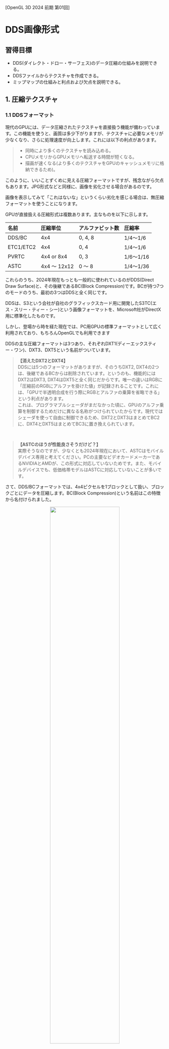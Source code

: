 [OpenGL 3D 2024 前期 第01回]

# DDS画像形式

## 習得目標

* DDS(ダイレクト・ドロー・サーフェス)のデータ圧縮の仕組みを説明できる。
* DDSファイルからテクスチャを作成できる。
* ミップマップの仕組みと利点および欠点を説明できる。

## 1. 圧縮テクスチャ

### 1.1 DDSフォーマット

現代のGPUには、データ圧縮されたテクスチャを直接扱う機能が備わっています。この機能を使うと、画質は多少下がりますが、テクスチャに必要なメモリが少なくなり、さらに処理速度が向上します。これには以下の利点があります。

>* 同時により多くのテクスチャを読み込める。
>* CPUメモリからGPUメモリへ転送する時間が短くなる。
>* 描画が速くなる(より多くのテクスチャをGPUのキャッシュメモリに格納できるため)。

このように、いいことずくめに見える圧縮フォーマットですが、残念ながら欠点もあります。JPG形式などと同様に、画像を劣化させる場合があるのです。

画像を表示してみて「これはないな」というくらい劣化を感じる場合は、無圧縮フォーマットを使うことになります。

GPUが直接扱える圧縮形式は複数あります。主なものを以下に示します。

| 名前      | 圧縮単位      | アルファビット数 | 圧縮率 |
|:----------|:-------------|:----------------|:-------|
| DDS/BC    | 4x4          | 0, 4, 8         | 1/4～1/6 |
| ETC1/ETC2 | 4x4          | 0, 4            | 1/4～1/6 |
| PVRTC     | 4x4 or 8x4   | 0, 3            | 1/6～1/16 |
| ASTC      | 4x4 ～ 12x12 | 0 ～ 8          | 1/4～1/36 |

これらのうち、2024年現在もっとも一般的に使われているのがDDS(Direct Draw Surface)と、その後継であるBC(Block Compression)です。BCが持つ7つのモードのうち、最初の3つはDDSと全く同じです。

DDSは、S3という会社が自社のグラフィックスカード用に開発したS3TC(エス・スリー・ティー・シー)という画像フォーマットを、Microsoft社がDirectX用に標準化したものです。

しかし、登場から時を経た現在では、PC用GPUの標準フォーマットとして広く利用されており、もちろんOpenGLでも利用できます

DDSの主な圧縮フォーマットは3つあり、それぞれDXT1(ディーエックスティー・ワン)、DXT3、DXT5という名前がついています。

>**【消えたDXT2とDXT4】**<br>
>DDSには5つのフォーマットがありますが、そのうちDXT2, DXT4の2つは、後継であるBCからは削除されています。というのも、機能的にはDXT2はDXT3, DXT4はDXT5と全く同じだからです。唯一の違いはRGBに「圧縮前のRGBにアルファを掛けた値」が記録されることです。これには、「GPUで半透明合成を行う際にRGBとアルファの乗算を省略できる」という利点があります。<br>
>これは、プログラマブルシェーダがまだなかった頃に、GPUのアルファ乗算を制御するためだけに異なる名称がつけられていたからです。現代ではシェーダを使って自由に制御できるため、DXT2とDXT3はまとめてBC2に、DXT4とDXT5はまとめてBC3に置き換えられています。

<br>

>**【ASTCのほうが性能良さそうだけど？】**<br>
>実際そうなのですが、少なくとも2024年現在において、ASTCはモバイルデバイス専用と考えてください。PCの主要なビデオカードメーカーであるNVIDIAとAMDが、この形式に対応していないためです。また、モバイルデバイスでも、低価格帯モデルはASTCに対応していないことが多いです。

さて、DDS/BCフォーマットでは、4x4ピクセルを1ブロックとして扱い、ブロックごとにデータを圧縮します。BC(Block Compression)という名前はこの特徴から名付けられました。
  
<p align="center">
<img src="images/tips_02_image1.png" width="66%" /><br>
https://www.webtech.co.jp/blog/optpix_labs/format/4569/
</p>

次の図ように、各ブロックはRGB成分とアルファ成分に分けて圧縮されます。
  
<p align="center">
<img src="images/tips_02_image2.png" width="66%" /><br>
https://www.webtech.co.jp/blog/optpix_labs/format/4569/
</p>

RGB成分の圧縮では、まずブロックを代表する色を2つ抽出し、これを16ビットカラーに圧縮します。この2色を線形補間して2つの中間色を作り出し、各ピクセルデータは、4色のうち最も近い色の番号で置き換えられます。

このような仕組みになっているため、4x4の中に主要な色が3色以上含まれていると正しい色を復元できなくなってしまいます。また、24ビットカラーを16ビットカラーに圧縮するため、微妙な色合いの再現は苦手です。

<p align="center">
<img src="images/tips_02_image3.png" width="66%" /><br>
https://techblog.sega.jp/entry/2016/12/26/100000
</p>

また、DXT1は中間色の片方を透明色にすることができ、限定的ながらアルファ成分を扱えます(透明か不透明かの二択)。しかし、徐々に薄くなっていく、濃くなっていくという表現はできません。これらの表現が必要な場合はDXT3とDXT5を使います。

DXT3とDXT5は、RGB成分についてはDXT1と変わりませんが、アルファ成分もブロック圧縮して保存する点が異なります。

DXT3では0.0～1.0を16等分した16色を使用し、アルファ値を最も近い色の番号で置き換えます。

DXT5ではDXT1のように2つの代表色を抽出し、この2色を線形補間して6つの中間色を作ります。ただし、カラー圧縮は行われません(8ビットのままです)。そして、各ピクセルデータを8色のうち最も近い色の番号で置き換えます。

| 種類 | アルファ成分の扱い | 32ビット画像に対する圧縮率 |
|:----:|:-----|:-:|
| DXT1 | 2段階(透明か不透明かの二択) | 1/8 |
| DXT3 | 16段階(0.0～1.0の間の等分)  | 1/4 |
| DXT5 | 8段階(代表2色と中間6色)     | 1/4 |

DXT1は透明度の対応が限定的なため、アルファが不要な一枚絵や、図形の境界がくっきりしているフォント、デカール画像などに適しています。

DXT5は1ブロック中には8段階しか扱えませんが、ブロック単位で代表色を指定できるため、透明度がゆるやかに変化する画像に適しています。ほとんどのアルファあり画像はこの形式が合います。

DXT3は1ブロック中で16段階の透明度を扱えるため、せまい範囲で透明度が急激に変化する画像に適しています。図形の境界にアンチエイリアスを伴うフォントやアイコン画像にはこの形式が合っています。

### 1.2 DDSヘッダ構造体を定義する

DDSファイルもTGAファイルと同様に、ファイルの先頭部分に画像情報が格納されています。この情報のことを「DDSヘッダ」といいます。DDSファイルを読み込むには、最初にDDSヘッダを読み込んで内容を解析する必要があります。

そこで、DDSヘッダを表す構造体を定義します。プロジェクトの`Src/Engine`フォルダに`dds.h`(ディーディーエス・エイチ)という名前のヘッダファイルを追加してください。追加したファイルを開き、次のプログラムを追加してください。

```diff
+/**
+* @file dds.h
+*/
+#ifndef DDS_H_INCLUDED
+#define DDS_H_INCLUDED
+#include "glad/glad.h"
+#include <cstdint>
+
+/**
+* DDSファイルからテクスチャを作成する
+*
+* @param filename  DDSファイル名
+*
+* @retval 0以外 作成したテクスチャの管理番号
+* @retval 0     作成失敗
+*/
+GLuint LoadDDS(const char* filename);
+
+/**
+* 画像のピクセル形式
+*/
+struct DDS_PIXEL_FORMAT
+{
+  uint32_t size;         // この構造体のバイト数(32)
+  uint32_t flags;        // 画像に含まれるデータの種類を示すフラグ
+  uint32_t fourCC;       // 画像フォーマットを示すFOURCC
+  uint32_t rgbBitCount;  // 1ピクセルのビット数
+  uint32_t redBitMask;   // 赤要素が使う部分を示すビット
+  uint32_t greenBitMask; // 緑要素が使う部分を示すビット
+  uint32_t blueBitMask;  // 青要素が使う部分を示すビット
+  uint32_t alphaBitMask; // 透明要素が使う部分を示すビット
+};
+
+/**
+* DDSファイルヘッダ
+*/
+struct DDS_HEADER
+{
+  uint32_t size;              // この構造体のバイト数(124)
+  uint32_t flags;             // どのパラメータが有効かを示す基本フラグ
+  uint32_t height;            // 画像の高さ(ピクセル数)
+  uint32_t width;             // 画像の幅(ピクセル数)
+  uint32_t pitchOrLinearSize; // 横のバイト数または画像1枚のバイト数
+  uint32_t depth;             // 画像の奥行き(枚数)(3次元テクスチャ等で使用)
+  uint32_t mipmapCount;       // 含まれているミップマップレベル数
+  uint32_t reserved1[11];     // (将来のために予約されている)
+  DDS_PIXEL_FORMAT ddspf;     // 画像のピクセル形式
+  uint32_t caps[4];           // 画像の特性を示すフラグ
+  uint32_t reserved2;         // (将来のために予約されている)
+};
+
+#endif // DDS_H_INCLUDED
```

DDSヘッダを表すために、`DDS_HEADER`(ディーディーエス・ヘッダ)という名前の構造体を定義しました。

それから、`DDS_HEADER`には「画像のピクセル形式を表す領域」があります。この部分を表す構造体として、`DDS_PIXEL_FORMAT`(ディーディーエス・ピクセル・フォーマット)を定義しました。

>**【なぜ構造体の名前が大文字なの？】**<br>
>それは、これらの構造体はMicrosoftが定義したものが元になっているからです。名前を合わせておくと、検索したときに見つけやすくなります。

DDSヘッダには複数のフラグ領域があり、それぞれが画像の異なる属性を表します。例えば`DDS_HEADER::flags`(フラッグス)は、ファイルにどのような基本データが含まれるかを表します。

また、`DDS_HEADER::caps`(キャップス)は、ファイルに格納されている画像の種類や枚数を表します。`DDS_PIXEL_FORMAT::flags`は、`DDSPixelFoamat`のどのパラメータが有効かを表します。

これらのフラグには、意味が重複する情報が含まれることがあります。そのような場合、仕様ではどちらもフラグをセットすることになっています。しかし、一部のテクスチャ圧縮ツールはいずれかしかセットしないことがあるため、注意が必要です。

### 1.3 DDSヘッダで使われるフラグを定義する

プログラムを見やすくするため、これらのフラグが取りうる値を定義します。まず`DDS_HEADER::flags`に設定される「基本フラグ」から定義しましょう。`DDS_HEADER`構造体の定義の下に、次のプログラムを追加してください。

```diff
   uint32_t caps[4];           // 画像の特性を示すフラグ
   uint32_t reserved2;         // (将来のために予約されている)
 };
+
+// 基本フラグ
+constexpr uint32_t DDSD_CAPS        = 0x00'0001; // capsが有効(必須)
+constexpr uint32_t DDSD_HEIGHT      = 0x00'0002; // widthが有効(必須)
+constexpr uint32_t DDSD_WIDTH       = 0x00'0004; // heightが有効(必須)
+constexpr uint32_t DDSD_PITCH       = 0x00'0008; // pitchOrLinearSizeのpitchが有効
+constexpr uint32_t DDSD_PIXELFORMAT = 0x00'1000; // ddspfが有効(必須)
+constexpr uint32_t DDSD_MIPMAPCOUNT = 0x02'0000; // mipmapCountが有効
+constexpr uint32_t DDSD_LINEARSIZE  = 0x08'0000; // pitchOrLinearSizeのlinearSizeが有効
+constexpr uint32_t DDSD_DEPTH       = 0x80'0000; // depthが有効

 #endif // DDS_H_INCLUDED
```

このように、基本フラグはDDSヘッダのどのメンバが有効かを表します。なお、名前の先頭にある`DDSD`は、`DDS descriptor`(DDSデスクリプタ, 「DDS記述子」という意味)の短縮形です。

次に、`DDSheader::caps`に設定されるフラグを定義します。`DDSD_DEPTH`フラグの定義の下に、次のプログラムを追加してください。

```diff
 constexpr uint32_t DDSD_MIPMAPCOUNT = 0x02'0000; // mipmapCountが有効
 constexpr uint32_t DDSD_LINEARSIZE  = 0x08'0000; // pitchOrLinearSizeのlinearSizeが有効
 constexpr uint32_t DDSD_DEPTH       = 0x80'0000; // depthが有効
+
+// 画像特性フラグ1
+constexpr uint32_t DDSCAPS_TEXTURE = 0x00'1000; // テクスチャである(必須)
+constexpr uint32_t DDSCAPS_MIPMAP  = 0x40'0000; // ミップマップが格納されている
+constexpr uint32_t DDSCAPS_COMPLEX = 0x00'0008; // 二枚以上のサーフェスが格納されている
+
+// 画像特性フラグ2
+constexpr uint32_t DDSCAPS2_CUBEMAP = 0x00'0200; // キューブマップテクスチャが格納されている
+constexpr uint32_t DDSCAPS2_VOLUME  = 0x20'0000; // ボリュームテクスチャが格納されている

 #endif // DDS_H_INCLUDED
```

画像特性フラグは、格納されている画像の種類や枚数の概要を表します。名前の先頭にある
`DDSCAPS`は、`DDS caps`(DDSキャプス, 「DDS特性」という意味)を意味します。

あと一つ、ピクセル形式に関するフラグを定義します。`DDS_PIXEL_FORMAT`構造体の定義の下に、次のプログラムを追加してください。

```diff
   uint32_t blueBitMask;  // 青要素が使う部分を示すビット
   uint32_t alphaBitMask; // 透明要素が使う部分を示すビット
 };
+
+// ピクセル形式フラグ
+constexpr uint32_t DDPF_ALPHAPIXELS = 0x01;   // alphaBitMaskが有効
+constexpr uint32_t DDPF_ALPHA       = 0x02;   // alphaBitMaskが有効(RGBのBitMaskは無効)
+constexpr uint32_t DDPF_FOURCC      = 0x04;   // fourCCが有効(BitMaskは無効)
+constexpr uint32_t DDPF_RGB         = 0x40;   // RGBのBitMaskが有効
+constexpr uint32_t DDPF_LUMINANCE = 0x2'0000; // redBitMaskが有効(GBのBitMaskは無効)

 /**
 * DDSファイルヘッダ
```

ピクセル形式フラグは、`DDS_PIXEL_FORMAT`のどのメンバが有効かを表します。名前の先頭にある`DDPF`は`Direct Draw Pixel Format`(ダイレクト・ドロー・ピクセル・フォーマット)の短縮形です。

`DDS_PIXEL_FORMAT`構造体は、以下の2つのうちどちらかの方法でピクセル形式を表します。

>* `fourCC`(フォー・シーシー)メンバによる圧縮フォーマットの指定
>* ビットマスクメンバによる無圧縮フォーマットの指定

今回は「圧縮フォーマット」に絞ってDDSの読み込み処理を作成します。DDSファイルに対応する利点は圧縮フォーマットにあるからです。

なお、`fourCC`は`four Character Code`(フォー・キャラクタ・コード)の短縮形で、「4文字で表されるデータ種別」を意味します。

例えば、DXT1形式に対応するfourCCは<br>
&emsp;`D`=0x44 `X`=0x58 `T`=0x54 `1`=0x31<br>
を連結した`0x31545844`です。

>**【無圧縮フォーマットに対応する利点】**<br>
>これは「すべてのテクスチャファイルをDDSに統一できる」ことでしょう。TGA関係のコードを削除できるため、テクスチャを読み込むプログラムが分かりやすくなります。また、2つ以上の形式が混在していると、どちらを使うべきか迷ったり、使うべき形式を間違えることが考えられます。DDSに統一できれば、そのような混乱やミスを減らせる可能性があります。

### 1.4 DDPixelFormatを読み込む関数を定義する

それでは、DDSファイルの読み込みを実装していきましょう。プロジェクトの`Src/Engine`フォルダに`dds.cpp`という名前のCPPファイルを追加してください。追加したファイルを開き、次のプログラムを追加してください。

```diff
+/**
+* @file dds.cpp
+*/
+#include "dds.h"
+#include "Debug.h"
+#include <filesystem>
+#include <fstream>
+#include <memory>
+
+namespace {
+
+/**
+* バイト列から数値を復元する
+*
+* @param p バイト列へのポインタ
+*
+* @return 復元した数値
+*/
+uint32_t Get(const char* buf)
+{
+  const uint8_t* p = reinterpret_cast<const uint8_t*>(buf);
+  return p[0] + (p[1] << 8UL) + (p[2] << 16UL) + (p[3] << 24UL);
+}
+
+} // unnamed namespace
```

`Get`関数は`char`配列の先頭4バイトを`uint32_t`型の数値として取り出します。TGAファイルヘッダの読み込みと同様に、ファイルは`char`配列として読み出されます。そのため、`char`配列から元の数値を復元す必要があります。

DDSファイルの数値はすべて`uint32_t`なので、4バイトのデータを合成する必要があります。ただ、DDSヘッダから取り出す必要のある数値は19個もあるため、数値を復元するたびに合成式を書くのは無駄すぎます。

そこで、関数として定義することにしました。また、`Get`という関数名は普遍的すぎるため、関数名が重複する可能性があります。万が一を考えて、ファイル外から名前を見えなくするために無名名前空間の中に入れています。

それでは、`Get`関数を使ってピクセル形式を読み込みましょう。<br>
関数名は`ReadDDSPixelFormat`(リード・ディーディーエス・ピクセル・フォーマット)とします。無名名前空間の下に、次のプログラムを追加してください。

```diff
   const uint8_t* p = reinterpret_cast<const uint8_t*>(buf);
   return p[0] + (p[1] << 8UL) + (p[2] << 16UL) + (p[3] << 24UL);
 }
+
+/**
+* バッファからピクセル形式を読み出す
+*
+* @param buf 読み出し元バッファ
+*
+* @return ピクセル形式を表すDDS_PIXEL_FORMAT構造体
+*/
+DDS_PIXEL_FORMAT ReadDDSPixelFormat(const char* buf)
+{
+  DDS_PIXEL_FORMAT tmp = {};
+  tmp.size = Get(buf + 0);
+  tmp.flags = Get(buf + 4);
+  tmp.fourCC = Get(buf + 8);
+  tmp.rgbBitCount = Get(buf + 12);
+  tmp.redBitMask = Get(buf + 16);
+  tmp.greenBitMask = Get(buf + 20);
+  tmp.blueBitMask = Get(buf + 24);
+  tmp.alphaBitMask = Get(buf + 28);
+  return tmp;
+}

 } // unnamed namespace
```

今回定義した構造体は、DDSファイルのバイト配置と順序を合わせてあります。そのため、先頭から順番に、4バイト単位で読み込めばすべてのデータを復元することができます。

### 1.5 DDS_HEADERを読み込む関数を定義する

次に、`DDS_HEADER`を読み込む関数を定義します。<br>
関数名は`ReadDDSHeader`(リード・ディーディーエス・ヘッダ)とします。
`ReadDDSPixelFormat`関数の定義の下に、次のプログラムを追加してください。

```diff
   tmp.alphaBitMask = Get(buf + 28);
   return tmp;
 }
+
+/**
+* バッファからDDSヘッダを読み出す
+*
+* @param buf 読み出し元バッファ
+*
+* @return DDSヘッダを表すDDS_HEADER構造体
+*/
+DDS_HEADER ReadDDSHeader(const char* buf)
+{
+  DDS_HEADER tmp = {};
+  tmp.size = Get(buf + 0);
+  tmp.flags = Get(buf + 4);
+  tmp.height = Get(buf + 8);
+  tmp.width = Get(buf + 12);
+  tmp.pitchOrLinearSize = Get(buf + 16);
+  tmp.depth = Get(buf + 20);
+  tmp.mipmapCount = Get(buf + 24);
+  for (int i = 0; i < 11; ++i) {
+    tmp.reserved1[i] = Get(buf + 28 + i * 4);
+  }
+  tmp.ddspf = ReadDDSPixelFormat(buf + 72);
+  for (int i = 0; i < 4; ++i) {
+    tmp.caps[i] = Get(buf + 104 + i * 4);
+  }
+  tmp.reserved2 = Get(buf + 120);
+  return tmp;
+}

 } // unnamed namespace
```

`reserved1`(リザーブド・ワン)と`caps`(キャプス)は配列なので、forを使って読み込みを行っています。

### 1.6 LoadDDS関数を定義する

作成した関数を使って、DDSファイルを読み込みましょう。無名名前空間の閉じカッコの下に、次のプログラムを追加してください。

```diff
   tmp.reserved2 = Get(buf + 120);
   return tmp;
 }

 } // unnamed namespace
+
+/**
+* DDSファイルからテクスチャを作成する
+*/
+GLuint LoadDDS(const char* filename)
+{
+  // ファイルを開く
+  std::ifstream ifs(filename, std::ios_base::binary);
+  if ( ! ifs) {
+    LOG_ERROR("%sを開けません", filename);
+    return 0; // 作成失敗
+  }
+
+  // ファイルの先頭部分を読み込む
+  char buf[128];
+  ifs.read(buf, 128);
+  if (buf[0] != 'D' || buf[1] != 'D' || buf[2] != 'S' || buf[3] != ' ') {
+    LOG_ERROR("%sはDDSファイルではありません", filename);
+    return 0; // 作成失敗
+  }
+
+  // DDSヘッダを取り出す
+  const DDS_HEADER header = ReadDDSHeader(buf + 4);
+  if (header.size != 124) {
+    LOG_ERROR("%sは未対応のDDSファイルです", filename);
+    return 0; // 作成失敗
+  }
+}
```

ファイルを開くことができたら、ファイルの先頭128バイトを読み込み、先頭4バイトが'DDS 'かどうかを判定します。

DDSファイルの先頭4バイトには`D`, `D`, `S`, `(空白)`の4文字が記録されています。この部分を見ることで、本当にDDSファイルかどうかを判定することができます。先頭が`DDS `以外の場合は「作成失敗」を返します。

この4バイトの直後に124バイトのDDSヘッダが存在します。DDSヘッダの`size`メンバにはヘッダのバイト数が記録されています。2024年現在、この値は常に`124`でなくてはなりません。

`size`メンバが`124`以外の場合、DDSファイルではないか、未知のDDSファイルの可能性が高いので「作成失敗」を返します。

DDSヘッダが正しいことが判明したら、次はDDSピクセル形式を調べて、対応するOpenGLのフォーマットを選択します。

DDSピクセル形式は`fourCC`によって定義されます。`fourCC`を判定するために、4つの文字から`fourCC`を計算する関数を追加します。`Get`関数の定義の下に、次のプログラムを追加してください。

```diff
   const uint8_t* p = reinterpret_cast<const uint8_t*>(buf);
   return p[0] + (p[1] << 8UL) + (p[2] << 16UL) + (p[3] << 24UL);
 }
+
+/**
+* FOURCCを作成する
+*
+* @param a FOURCCの1文字目
+* @param b FOURCCの2文字目
+* @param c FOURCCの3文字目
+* @param d FOURCCの4文字目
+*
+* @return a, b, c, dから計算したFOURCC
+*/
+constexpr uint32_t MakeFourCC(char a, char b, char c, char d)
+{
+  return a + (b << 8UL) + (c << 16UL) + (d << 24UL);
+}

 /**
 * バッファからピクセル形式を読み出す
```

また、DXT圧縮形式はOpenGLの拡張機能として定義されているため、標準では対応するマクロ定数が未定義です。そこで、必要なマクロ定数を定義します。`dds.cpp`の先頭に次のプログラムを追加してください。

```diff
 #include <filesystem>
 #include <fstream>
 #include <vector>
+
+// GL_EXT_texture_compression_s3tc
+constexpr uint32_t GL_COMPRESSED_RGBA_S3TC_DXT1_EXT = 0x83F1;
+constexpr uint32_t GL_COMPRESSED_RGBA_S3TC_DXT3_EXT = 0x83F2;
+constexpr uint32_t GL_COMPRESSED_RGBA_S3TC_DXT5_EXT = 0x83F3;

 namespace /* unnamed */ {

 /**
 * バイト列から数値を復元する
```

これで準備が整いました。`fourCC`を使ってOpenGLのピクセル形式を選択しましょう。`LoadDDS`関数に戻り、DDSヘッダを取り出すプログラムの下に次のプログラムを追加してください。

```diff
     LOG_ERROR("%sは未対応のDDSファイルです", filename);
     return 0; // 作成失敗
   }
+
+  // DDSピクセル形式に対応するOpenGLピクセル形式を選択
+  GLenum imageFormat;      // 画像データのピクセル形式
+  GLenum gpuFormat;        // GPU側のピクセル形式
+  uint32_t blockSize = 16; // 1ブロックのバイト数
+  if (header.ddspf.flags & DDPF_FOURCC) {
+    // ピクセル形式がFourCCで定義されている場合
+    constexpr struct {
+      uint32_t fourCC;
+      uint32_t blockSize;
+      GLenum imageFormat;
+    } formatList[] = {
+      { MakeFourCC('D', 'X', 'T', '1'), 8, GL_COMPRESSED_RGBA_S3TC_DXT1_EXT },
+      { MakeFourCC('D', 'X', 'T', '3'), 16, GL_COMPRESSED_RGBA_S3TC_DXT3_EXT },
+      { MakeFourCC('D', 'X', 'T', '5'), 16, GL_COMPRESSED_RGBA_S3TC_DXT5_EXT },
+    };
+    bool supported = false;
+    for (const auto& e : formatList) {
+      if (header.ddspf.fourCC == e.fourCC) {
+        imageFormat = e.imageFormat;
+        blockSize = e.blockSize;
+        supported = true;
+        break;
+      }
+    }
+    if (!supported) {
+      LOG_ERROR("%sは未対応のDDSファイルです", filename);
+      return 0; // 作成失敗
+    }
+
+    // 圧縮テクスチャでは画像とGPUのピクセル形式を合わせる必要がある
+    gpuFormat = imageFormat;
+  } else {
+    LOG_ERROR("%sは圧縮DDSではありません", filename);
+    return 0; // 作成失敗
+  }
 }
```

最初に`fourCC`が有効かどうかをチェックします。これは`DDS_PIXEL_FORMAT`の`flags`メンバを調べることで判定できます。`DDPF_FOURCC`ビットが`1`の場合、ピクセル形式はFOURCCによって定義されています。

`fourCC`が有効な場合はDXT1, DXT3, DXT5のいずれかを判定し、対応するOpenGLピクセル形式とブロックのバイト数を設定します。

また、DXT1に限り、ブロックサイズは8になります。DXT1はアルファ専用データを持たないため、その分1ブロックのデータが少ないのです。

### 1.7 ミップマップに対応する

これでピクセル形式が判明したので、ようやく画像データを読み込むことができます。TGAファイルと異なり、DDSファイルはさまざまなテクスチャ形式をそのまま記録できるように作られています。

そのため、「ミップマップ」や「キューブマップ」、「テクスチャ配列」などにも対応しています。最初から全てに対応するのは大変なので、今回は「ミップマップ」にだけ対応することにします。

「ミップマップ」とは、

>あらかじめ縦横1/2, 1/4, 1/8, ...のサイズに縮小した画像を用意しておき、画面に描画される面積に応じて使い分ける

という手法のことです。

<p align="center">
<img src="images/tips_02_mipmap.jpg" width="50%" />
</p>

GPUは描画の効率化のため、テクスチャを小さく表示する場合でも実際に画像を縮小したりはせず、単純にそれらしい位置にあるテクセルを取得して表示します。

このため、縮小された画像の品質はあまりよくありません。そのうえ、わずかな数のピクセルを描画するためだけに、巨大なテクスチャの様々な座標にアクセスしなくてはならないため、テクセルを取得する速度が大きく低下します。

ミップマップを使うと、まず事前に高品質に縮小した画像を準備できるため、画像が縮小表示された場合でも品質が低下しません。さらに、適切なサイズのテクスチャにアクセスできるため、テクセルの取得が高速化されます。

ミップマップの欠点は、縮小画像のためにGPUメモリが余分に必要になることです。ミップマップを使用するとテクスチャサイズが1.33倍になります。

>2024年現在において、メモリ使用量が1.33倍になることは許容範囲内とされています。ただし、UI画像など2D系の画像はミップマップが不要なことが多いため、用途によって使い分けることが重要です。

DDSファイルにおけるミップマップは「元サイズの画像の次に1/2サイズの画像、その次に1/4サイズの画像、その次に1/8サイズの画像」というように、大きいサイズから順番に記録されています。

つまり、順番にデータを読み込めばミップマップを取得できます。ミップマップの数はDDSヘッダの`mipmapCount`メンバの値です。それでは、OpenGLピクセル形式を選択するプログラムの下に、次のプログラムを追加してください。

```diff
     LOG_ERROR("%sは圧縮DDSではありません", filename);
     return 0; // 作成失敗
   }
+
+  // テクスチャを作成してGPUメモリを確保
+  GLuint tex;
+  glCreateTextures(GL_TEXTURE_2D, 1, &tex);
+  glTextureStorage2D(tex, header.mipmapCount, gpuFormat, header.width, header.height);
+
+  // CPU側のメモリを確保
+  // DXT1=0.5バイト/ピクセル, DXT1以外=1バイト/ピクセル
+  auto p = std::make_unique<char[]>(header.width * header.height);
+
+  // 画像を読み込む
+  glBindTexture(GL_TEXTURE_2D, tex); // テクスチャをOpenGLコンテキストにバインド
+  uint32_t width = header.width;
+  uint32_t height = header.height;
+  for (uint32_t mipLevel = 0; mipLevel < header.mipmapCount; ++mipLevel) {
+    // 圧縮テクスチャのデータはブロック単位で記録されるので、
+    // 縦横のブロック数からバイト数を計算する
+    const uint32_t w = (width + 3) / 4;  // 横のブロック数
+    const uint32_t h = (height + 3) / 4; // 縦のブロック数
+    const uint32_t imageBytes = w * h * blockSize; // 画像のバイト数
+
+    // データを読み込んでテクスチャを作成
+    ifs.read(p.get(), imageBytes);
+    glCompressedTexSubImage2D(GL_TEXTURE_2D, mipLevel,
+      0, 0, width, height, imageFormat, imageBytes, p.get());
+
+    // 次のミップマップのために縦横を1/2サイズにする
+    width = std::max(1u, width / 2);
+    height = std::max(1u, height / 2);
+  }
+  glBindTexture(GL_TEXTURE_2D, 0); // バインド解除
 }
```

for文の先頭では、画像のバイト数を計算しています。圧縮テクスチャは4x4ピクセルのブロック単位で圧縮されています。画像の幅や高さが4の倍数でない場合、詰め物を追加して4x4にしてから圧縮されます。

そのため、画像データの総ブロック数は、幅および高さを4の倍数で切り上げて掛けたものになります。画像のバイト数を得るには、総ブロック数にブロックサイズを掛けます。次に`read`メンバ関数で画像データを読み込みます。

そして、読み込んだ画像データをGPUメモリにコピーします。圧縮テクスチャをGPUメモリにコピーするには、`glCompressedTexSubImage2D`(ジーエル・コンプレスド・テックス・サブ・イメージ・ツーディ)という、専用の関数を使う必要があります。

無圧縮テクスチャ用の`glTextureSubImage2D`関数は使えないので注意してください。

<p><code class="tnmai_code"><strong>【書式】</strong><br>
void glCompressedTexSubImage2D(バインドターゲット, ミップマップのレベル<br>
&emsp;転送先X座標, 転送先Y座標, 画像の幅, 画像の高さ,<br>
&emsp;画像のピクセル形式, 画像のバイト数, 画像データのアドレス);
</code></p>

ミップマップのレベルは0から始まります。レベル0は元サイズの画像を意味します。

注意するべきなのは、

>`glCompressedTexSubImage2D`に指定するピクセル形式は`glTextureStorage2D`に指定したピクセル形式と同じでなくてはならない。

ということです。圧縮形式の画像データは、そのままGPUメモリに配置できるように設計されているためです。

対して、無圧縮の画像データの場合はGPUメモリの構造とは無関係なことが多いです。そのため、GPUメモリを確保する`glTextureStorage2D`と、画像データをGPUメモリにコピーする`glTextureSubImage2D`は、ピクセル形式の指定方法が異なっています。

forループの末尾では、次のミップマップレベルのために縦横のサイズを半分にしています。ミップマップは段階ごとに半分のサイズになると決められているからです。

これで圧縮テクスチャを作成できました。最後に、テクスチャのパラメータを設定します。テクスチャのバインドを解除するプログラムの下に、次のプログラムを追加してください。

```diff
     height = std::max(1u, height / 2);
   }
   glBindTexture(GL_TEXTURE_2D, 0); // バインド解除
+
+  // 最大ミップマップレベルを設定
+  glTextureParameteri(tex, GL_TEXTURE_MAX_LEVEL, header.mipmapCount - 1);
+
+  // 拡大縮小フィルタを設定
+  // 縮小フィルタはミップマップを考慮して選択
+  if (header.mipmapCount > 1) {
+    glTextureParameteri(tex, GL_TEXTURE_MIN_FILTER, GL_LINEAR_MIPMAP_NEAREST);
+  } else {
+    glTextureParameteri(tex, GL_TEXTURE_MIN_FILTER, GL_LINEAR);
+  }
+  glTextureParameteri(tex, GL_TEXTURE_MAG_FILTER, GL_LINEAR);
+
+  // 作成したテクスチャを返す
+  return tex;
 }
```

OpenGLのデフォルトでは最大ミップマップレベルが1000に設定されます。当然ながら、この値は全てのミップマップテクスチャにとって大きすぎます。

そこで、`glTextureParameteri`関数を使って適切な値を設定します。レベルは0から始まるので、ミップマップ数から1を引いた値を指定します。

また、ミップマップを有効にするには、ミップマップ用の縮小フィルタを指定しなくてはなりません。これは、「ミップマップ間の補間方法」を指定する必要があるためです。

#### 【ミップマップ間の線形補間】

GPUは画像の表示面積に応じて、自動的に利用するミップマップを選択します。ただし、ミップマップは1/2単位のサイズしか存在しないため、ほとんどの場合でちょうどよい大きさのテクスチャを選ぶことはできません。

テクスチャパラメータによって、最もそれらしい大きさのミップマップで妥協するか、2つのミップマップを線形補間してより適切な色を作り出すかを選ぶことができます。利用可能な補間方法は以下の4つです。

| マクロ名 | テクスチャの線形補間 | ミップマップの線形補間 | 速度 |
|:--|:--|:--|:--|
| GL_NEAREST_MIPMAP_NEAREST | 最も近い1ピクセル       | 最も近いミップマップ        | 速い |
| GL_LINEAR_MIPMAP_NEAREST  | 周囲4ピクセルの線形補間 | 最も近いミップマップ        | 普通 |
| GL_NEAREST_MIPMAP_LINEAR  | 最も近い1ピクセル       | 2枚のミップマップの線形補間 | ちょっと遅い |
| GL_LINEAR_MIPMAP_LINEAR   | 周囲4ピクセルの線形補間 | 2枚のミップマップの線形補間 | 遅い |

マクロ名の前半は「テクスチャの補間方法」、後半は「ミップマップ間の補間方法」を表します。補間方法は`NEAREST`(ニアレスト, 「<ruby>最近傍<rt>さいきんぼう</rt></ruby>」という意味)、と`LINEAR`(リニア、「線形」という意味)の組み合わせです。

基本的な傾向として、`LINEAR`を選ぶと品質が上がり、`NEAREST`を選ぶと速度が上がります。ただ、「テクスチャの線形補間」と「ミップマップの線形補間」では変化の度合いが異なります。

| 線形補間の対象 | 品質 | 速度 |
|:--|:--|:--|
| テクスチャ | 違いが分かりやすい | 1枚のテクスチャで完結するので、ほとんど遅くならない |
| ミップマップ | 違いがあまり分からない | 2枚のミップマップを読む必要があるため、少し遅くなる |

パフォーマンスの観点から、通常は`GL_LINEAR_MIPMAP_NEAREST`が使われます。ただし、ミップマップがない(レベル0だけ)の場合、ミップマップ指定のない`GL_LINEAR`か`GL_NEAREST`のいずれかを設定する必要があります。

なお、拡大フィルタは「レベル0をさらに拡大する場合」に使われるものです。そのため、選べるのは`GL_LINEAR`と`GL_NEAREST`の2つだけです。

関数の最後では、作成したテクスチャの管理番号を返しています。これで、`LoadDDS`関数は完成です。

### 1.8 TextureコンストラクタをDDSファイルに対応させる

作成した`LoadDDS`関数を使って、`Texture`クラスのコンストラクタをDDSに対応させましょう。`Texture.cpp`を開き、`dds.h`をインクルードしてください。

```diff
 * @file Texture.cpp
 */
 #include "Texture.h"
+#include "dds.h"
 #include "Debug.h"
 #include <vector>
```

次に、`Texture`コンストラクタの定義に次のプログラムを追加してください。

```diff
 * コンストラクタ
 */
 Texture::Texture(const char* filename, GLenum wrapMode)
 {
+  // 拡張子がddsの場合はDDSファイルとみなす
+  const size_t n = strlen(filename);
+  if (n >= 4 && filename[n - 4] == '.' &&
+    tolower(filename[n - 3]) == 'd' &&
+    tolower(filename[n - 2]) == 'd' &&
+    tolower(filename[n - 1]) == 's')
+  {
+    id = LoadDDS(filename);
+    if (id) {
+      glGetTextureLevelParameteriv(id, 0, GL_TEXTURE_WIDTH, &width);
+      glGetTextureLevelParameteriv(id, 0, GL_TEXTURE_HEIGHT, &height);
+      name = filename;
+      LOG("%sを読み込みました", filename);
+    }
+    return;
+  }
+
   std::ifstream file(filename, std::ios::binary);
   if (!file) {
     LOG_ERROR("%sを開けません", filename);
```

このプログラムは、画像ファイルの拡張子が`.dds`の場合に限り、DDSファイルの読み込みを行います。`tolower`(トゥ・ローワー)は「文字を小文字に変換する」関数です。

小文字に変換してから比較することで、ファイル名が大文字か小文字かに関わらず一致判定が行えます。これでDDSファイルを読み込めるようになりました。

>大文字に変換する`toupper`(トゥ・アッパー)関数もあります。

`glGetTextureLevelParameteriv`(ジーエル・ゲット・テクスチャ・レベル・パラメータ・アイ・ブイ)関数は、テクスチャの情報を取得する関数のひとつです。

<p><code class="tnmai_code"><strong>【書式】</strong><br>
void glGetTextureLevelParameteriv(テクスチャの管理番号,<br>
&emsp;ミップマップレベル, 取得する情報を表すマクロ名, 情報を格納する変数のアドレス);
</code></p>

>この関数の詳しい使い方は、以下のURLを参照してください。<br>
>`https://registry.khronos.org/OpenGL-Refpages/gl4/html/glGetTexLevelParameter.xhtml`

### 1.9 DDSファイルを使ってみる

早速DDSファイルを読み込んで使ってみましょう。まずはDDSファイルを作成します。Visual Studioの画像エディタを使うと、画像ファイルをDDSファイルに変換することができます。

プロジェクトの`Res/MeshData`フォルダから適当なTGAファイルを選び、Visual Studioで開いてください。ゲーム起動後すぐに確認できるファイルを選ぶとよいでしょう。

次に、ファイルメニューにある「名前をつけて????.tgaを保存」を選択します。保存ダイアログボックスが開きますので、下の方にある「ファイルの種類」をDDSに変更して保存してください。

<p align="center">
<img src="images/tips_02_save_dds_file.png" width="70%" />
</p>

このとき、ファイルの拡張子は自動的に「.dds」に変更されます。「保存」ボタンをクリックしてファイルを保存してください。これでDDSファイルを作成することができました。

ただし、この状態では、まだ圧縮形式には変換されていません。DDSファイルのプロパティウィンドウを開き、「形式」欄を見てください。「32bpp BGRA」になっていると思います。

これは圧縮されていない形式なので圧縮形式に変更しましょう。形式欄をクリックするとリストが表示されます。上のほうにある「DXGI_FORMAT_BC1_UNORM」を選択してください。

<p align="center">
<img src="images/tips_02_select_bc1_format.png" width="40%" />
</p>

DXGI_FORMAT_BC1_UNORMはDXT1形式に相当します。形式名のBC1(ビーシー・ワン)はピクセル形式を表し、UNORM(ユー・ノーム)は`Unsinged Normalized`(アンサインド・ノーマライズド, 「符号なし、正規化あり」)を表します。

| 形式欄 | 対応するDXT形式 |
|:--|:--|
| DXGI_FORMAT_BC1_UNORM | DXT1 |
| DXGI_FORMAT_BC2_UNORM | DXT3 |
| DXGI_FORMAT_BC3_UNORM | DXT5 |

本テキストで作成したプログラムは、上記の3つの形式にしか対応していません。未対応の形式を選ばないように注意してください。

>**【変換についての注意】**<br>
>圧縮形式に変換すると元の画像に戻せなくなります。あとから画像を修正する可能性がある場合、元画像を削除しないように注意してください。

ミップマップを生成するには、画像エディタ上部の右端にある小さな`▼`(下向き三角)アイコンをクリックします。するとツールメニューが開くので「ツール→MIPSの生成」を選択します。

<p align="center">
<img src="images/tips_02_generate_mipmap.png" width="66%" />
</p>

これでミップマップが作成されます。また、画像に変更を加えたり、元に戻す操作を行った場合は、もう一度「MIPSの生成」をクリックします。そうしないと、ミップマップが更新されません。

次に変換した画像を使っているMTLファイルを開き、`map_Kd`パラメータの拡張子を`.dds`に変更してください。

例として`a_piece_of_nature`フォルダの`Ground.mtl`を変更すると、次のようになります。

```diff
 newmtl Grass_texture_1
 Kd 1 1 1
-map_Kd Grass_texture_1.tga
+map_Kd Grass_texture_1.dds
 illum 2
```

MTLファイルを変更したら、プログラムをビルドして実行してください。変更した画像がこれまでと同じように表示されていたら成功です。

>**【とても重要な注意点】**<br>
>DDSファイルはDirectX用に開発されたため、画像の原点が「左上」になっています。そのため、普通にOpenGLで読み込むと上下逆になってしまいます。
>そのため、TGAファイルをDDSファイルで置き換える場合は、DDSファイルに変換すると同時に「上下反転」もやっておく必要があります。
>草テクスチャの場合はなんとなく問題なさそうに見えますが、上下左右が似ているために違いが分からないだけです。本当は上下反転する必要があります。

<pre class="tnmai_assignment">
<strong>【課題01】</strong>
ゲームに使用する3Dモデルの画像ファイルを、できるだけ多くDDSに置き換えなさい。不透明な画像はDXGI_FORMAT_BC1_UNORM, 半透明を含む画像はDXGI_FORMAT_BC3_UNORMを使ってください。
ただし、法線マップはTGAのままにしたほうがよいでしょう。DXT形式はカラー画像用に開発されたため、法線マップに使うと大きく品質が低下するからです(試しにやってみるのは良い考えです)。
</pre>

>**【1章のまとめ】**
>
>* DXT形式は、GPUが直接扱える圧縮形式。DXT1, DXT3, DXT5の3種類がある。不透明画像にはDXT1、半透明を含む画像にはDXT5が使われる。DXT3はあまり使われない。
>* DXT形式を使うと、32ビット画像データのサイズを1/8～1/4に削減できる。必要なメモリが少なくなるため、より多くの画像を読み込めるようになり、描画速度も向上する。
>* DXT形式はカラー画像用に開発された。そのため、法線マップに使うと精度が低下する(使えないわけではない)。
>* ミップマップを使うと描画品質と描画速度が向上する。その代わり、1.33倍のメモリ容量が必要になる。

<div style="page-break-after: always"></div>

## 2. BC形式に対応する

### 2.1 

DXT形式はカラー画像を前提として設計されているため、法線テクスチャでは精度不足や補間の影響で、正しい法線を再現できないことが多いです。

そこで、BC形式では法線に適したBC5が用意されました。BC5は法線のX成分とY成分を8ビット精度を保ったまま圧縮することで、元データの1/3の圧縮率を達成します。

BC5は精度は高いのですが、圧縮率1/6のDXT1と比べるとデータ量は増えます。そのため、精度が重要なプレイヤーキャラクターなどにはBC5を使い、あまり重要でない背景にはDXT1を使う、というように使い分けることが多いです。

さて、BC形式はDDSを拡張したデータ形式として定義されています。具体的には`FourCC`に`DX10`が指定されている場合、そのDDSファイルにはBC形式用の追加データが含まれます。

BC形式を読み取るために、まず追加データを定義します。`dds.h`を開き、次のプログラムを追加してください。

```diff
 // 画像特性フラグ2
 constexpr uint32_t DDSCAPS2_CUBEMAP = 0x00'0200; // キューブマップテクスチャが格納されている
 constexpr uint32_t DDSCAPS2_VOLUME  = 0x20'0000; // ボリュームテクスチャが格納されている
+
+/**
+* DirectX10で追加された拡張DDSファイルヘッダ
+*
+* fourCCが"DX10"の場合、DDS_HEADERの直後に置かれる
+*/
+struct DDS_HEADER_DXT10
+{
+  uint32_t dxgiFormat; // ピクセル形式
+  uint32_t resourceDimension; // テクスチャの次元数
+  uint32_t miscFlag;   // その他のフラグ(その1)
+  uint32_t arraySize;  // 配列テクスチャの要素数
+  uint32_t miscFlags2; // その他のフラグ(その2)
+};
+
+// ピクセル形式
+constexpr uint32_t DXGI_FORMAT_BC1_UNORM = 71; // DXT1
+constexpr uint32_t DXGI_FORMAT_BC2_UNORM = 74; // DXT3
+constexpr uint32_t DXGI_FORMAT_BC3_UNORM = 77; // DXT5
+constexpr uint32_t DXGI_FORMAT_BC4_UNORM = 80;
+constexpr uint32_t DXGI_FORMAT_BC4_SNORM = 81;
+constexpr uint32_t DXGI_FORMAT_BC5_UNORM = 83;
+constexpr uint32_t DXGI_FORMAT_BC5_SNORM = 84;
+constexpr uint32_t DXGI_FORMAT_BC6H_UF16 = 95;
+constexpr uint32_t DXGI_FORMAT_BC6H_SF16 = 96;
+constexpr uint32_t DXGI_FORMAT_BC7_UNORM = 98;

 #endif // DDS_H_INCLUDED
```

BC用の追加データはDirectX 10で追加されたので、構造体名にその名残を見ることができます。

ピクセル形式に現れる`UNORM`(ユー・ノーム)や`SNORM`(エス・ノーム)はそれぞれ`Unsigned NORMalized`(符号なし正規化数)、`Signed NORMalized`(符号付き正規化数)の短縮形です。

「符号なし」バージョンの値の範囲は`0.0`～`1.0`、「符号付き」バージョンの値の範囲は`-1.0`～`+1.0`です。表現可能な範囲が狭いほど精度が高くなるので、目的に応じて符号の有無を選択する必要があります。

法線テクスチャの値の範囲は通常`-1.0`～`+1.0`なので、`SNORM`のほうが適しています。しかし、一般的には`UNORM`が使われます。

詳しくは後述しますが、DXT1とシェーダを共通化する場合に`UNORM`のほうが都合がよいためです。

また、BC6だけBC6Hのように`H`が付いているのは、この形式だけHDR画像用に設計されているからです。`F16`は`Float 16`の略で「16ビット浮動小数点数」を意味します。

### 2.2 追加データを読み取る関数を定義する



```diff
   tmp.reserved2 = Get(buf + 120);
   return tmp;
 }
+
+/**
+* バッファからDX10拡張ヘッダ画像情報を読み出す
+*
+* @param buf 読み出し元バッファ
+*
+* @return DX10拡張ヘッダを表すDDSHeaderDXT10構造体
+*/
+DDS_HEADER_DXT10 ReadDX10Hader(const char* buf)
+{
+  DDS_HEADER_DXT10 tmp = {};
+  tmp.dxgiFormat = Get(buf + 0);
+  tmp.resourceDimension = Get(buf + 4);
+  tmp.miscFlag = Get(buf + 8);
+  tmp.arraySize = Get(buf + 12);
+  tmp.miscFlags2 = Get(buf + 16);
+  return tmp;
+}

 } // unnamed namespace
```

### 2.3 追加データからピクセル形式を取得する




```diff
         blockSize = e.blockSize;
         supported = true;
         break;
       }
     }
+
+    // ピクセル形式がDX10追加データで定義されている場合
+    if (!supported && header.ddspf.fourCC == MakeFourCC('D', 'X', '1', '0')) {
+      // DX10の追加データを読み取る
+      char buf[sizeof(DDS_HEADER_DXT10)];
+      ifs.read(buf, sizeof(DDS_HEADER_DXT10));
+      const DDS_HEADER_DXT10 dx10header = ReadDX10Hader(buf);
+
+      // DX10追加データのピクセル形式とOpenGLのピクセル形式の対応表
+      constexpr struct {
+        uint32_t dxgiFormat;
+        uint32_t blockSize;
+        GLenum imageFormat;
+      } formatList[] = {
+        { DXGI_FORMAT_BC1_UNORM, 8, GL_COMPRESSED_RGBA_S3TC_DXT1_EXT },
+        { DXGI_FORMAT_BC2_UNORM, 16, GL_COMPRESSED_RGBA_S3TC_DXT3_EXT },
+        { DXGI_FORMAT_BC3_UNORM, 16, GL_COMPRESSED_RGBA_S3TC_DXT5_EXT },
+        { DXGI_FORMAT_BC4_UNORM, 8, GL_COMPRESSED_RED_RGTC1 },
+        { DXGI_FORMAT_BC4_SNORM, 8, GL_COMPRESSED_SIGNED_RED_RGTC1 },
+        { DXGI_FORMAT_BC5_UNORM, 16, GL_COMPRESSED_RG_RGTC2 },
+        { DXGI_FORMAT_BC5_SNORM, 16, GL_COMPRESSED_SIGNED_RG_RGTC2 },
+        { DXGI_FORMAT_BC6H_UF16, 16, GL_COMPRESSED_RGB_BPTC_UNSIGNED_FLOAT },
+        { DXGI_FORMAT_BC6H_SF16, 16, GL_COMPRESSED_RGB_BPTC_SIGNED_FLOAT },
+        { DXGI_FORMAT_BC7_UNORM, 16, GL_COMPRESSED_RGBA_BPTC_UNORM },
+      };
+
+      // 対応表から一致するデータを取得
+      for (const auto& e : formatList) {
+        if (dx10header.dxgiFormat == e.dxgiFormat) {
+          imageFormat = e.imageFormat;
+          blockSize = e.blockSize;
+          supported = true;
+          break;
+        }
+      }
+    } // if fourCC == DX10

     if (!supported) {
       LOG_ERROR("%sは未対応のDDSファイルです", filename);
```

### 2.4 シェーダをBC5形式に対応させる

BC5形式にはX要素とY要素しかないので、Z要素は計算で求めなくてはなりません。法線の長さは1なので、以下の式でZを求められます。

$$
X^2+Y^2+Z^2=1 \\
Z^2=1-X^2-Y^2 \\
Z = \sqrt{1-X^2-Y^2}
$$

`standard.frag`を開き、ノーマルを計算するプログラムを次のように変更してください。

```diff
   if (dot(normal, normal) > 0.0001) {
     // 8bit値であることを考慮しつつ0～1を-1～+1に変換(128を0とみなす)
     normal = normal * (255.0 / 127.0) - (128.0 / 127.0);
+ 
+    // XY成分からZ成分を復元(法線の長さは常に1なため)
+    normal.z = sqrt(1 - normal.x * normal.x - normal.y * normal.y);
 
     normal = normalize(inTBN * normal);
   } else {
```

DXT1の場合は無駄な処理にはなりますが、Zを再計算しているだけなので値は変わりません。この工夫によって、法線テクスチャにも圧縮テクスチャを使うことが可能になります。

なお、DXT1とBC5を使い分けたい場合、使えるのは`BC5_UNORM`形式のほうになります。DXT1が「符号なし正規化数」なので、同じ形式にしておかないと計算式を共用できないからです。

ただし、もしすべての法線テクスチャを`BC5_SNORM`で統一できるなら、前段にある「8bit値であることを考慮しつつ～」で行っている計算を削除できます。

>このコードには、`normal.z`について最適化の余地があります。出来の良いシェーダコンパイラなら勝手に最適化してくれるかもしれませんが、シェーダコンパイラはC++コンパイラのようには信用できないので、できる限り手動で最適化するべきです。

それでは法線テクスチャをBC5で保存して、うまく表示されるか確認しましょう。

まずはVisual Studioで適当な法線テクスチャファイルを開き、DDS形式で保存してください。

<p align="center">
<img src="images/23_bc5_unorm_0.jpg" width="66%" />
</p>

次に、プロパティウィンドウの「形式」タブから`DXGI_FORMAT_BC5_UNORM`を選択してください。

<p align="center">
<img src="images/23_bc5_unorm_1.png" width="50%" />
</p>

`BC5_UNORM`を選択したら、画像のタブをクリックしてファイルを選択状態にし、`Ctrl+S`キーを押してファイルを保存してください。

<p align="center">
<img src="images/23_bc5_unorm_2.jpg" width="50%" />
</p>

すると、画像の色が暗い黄緑色に変化します。BC5形式にはXY要素、つまりR要素とG要素に相当する要素しか記録されないので、青成分は常に0として表示されます。そのため、赤と緑が混ざって暗い黄緑色で表示されるのです。

<p align="center">
<img src="images/23_bc5_unorm_3.jpg" width="33%" />
</p>

>**【UNORMと間違えてSNORMを選ぶとどうなる】**<br>
>`BC5_SNORM`を選んでも見た目は同じように見えますが、実際には画像の精度が低下しています。もし間違えてしまった場合は`Ctrl+Z`を押して画像をもとに戻し、改めて`BC5_UNORM`を選びなおしてください。

<pre class="tnmai_assignment">
<strong>【課題02】</strong>
BC5_UNORMに変更した法線テクスチャを参照しているMTLファイルを開き、ファイル名の拡張子をddsに変更してプログラムを実行しなさい。
オブジェクトの法線が、TGAのときと同じように見えていたら成功です。
</pre>

<pre class="tnmai_assignment">
<strong>【課題03】</strong>
ゲームに使用する3Dモデルの法線テクスチャファイルを、できるだけ多くBC5_UNORMに置き換えなさい。MTLファイルの変更を忘れないこと。
</pre>

>**【2章のまとめ】**
>
>* 
>* 
>* 
>* 
